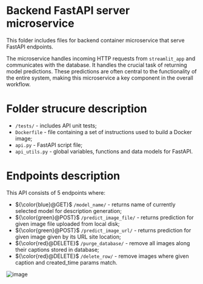 # Backend FastAPI server microservice

This folder includes files for backend container microservice that serve FastAPI endpoints. 

The microservice handles incoming HTTP requests from `streamlit_app` and communicates with the database. It handles the crucial task of returning model predictions. These predictions are often central to the functionality of the entire system, making this microservice a key component in the overall workflow.

# Folder strucure description

 - `/tests/` - includes API unit tests;
 - `Dockerfile` - file containing a set of instructions used to build a Docker image;
 - `api.py` - FastAPI script file;
 - `api_utils.py` - global variables, functions and data models for FastAPI.

# Endpoints description

This API consists of 5 endpoints where:
- ${\color{blue}@GET}$ `/model_name/` - returns name of currently selected model for description generation;
- ${\color{green}@POST}$ `/predict_image_file/` - returns prediction for given image file uploaded from local disk;
- ${\color{green}@POST}$ `/predict_image_url/` - returns prediction for given image given by its URL site location;
- ${\color{red}@DELETE}$ `/purge_database/` - remove all images along their captions stored in database;
- ${\color{red}@DELETE}$ `/delete_row/` - remove images where given caption and created_time params match.

![image](https://github.com/piotrulo022/Caption-generator/assets/76213314/cfb7f541-9146-4d22-a886-ba67afcd6720)

